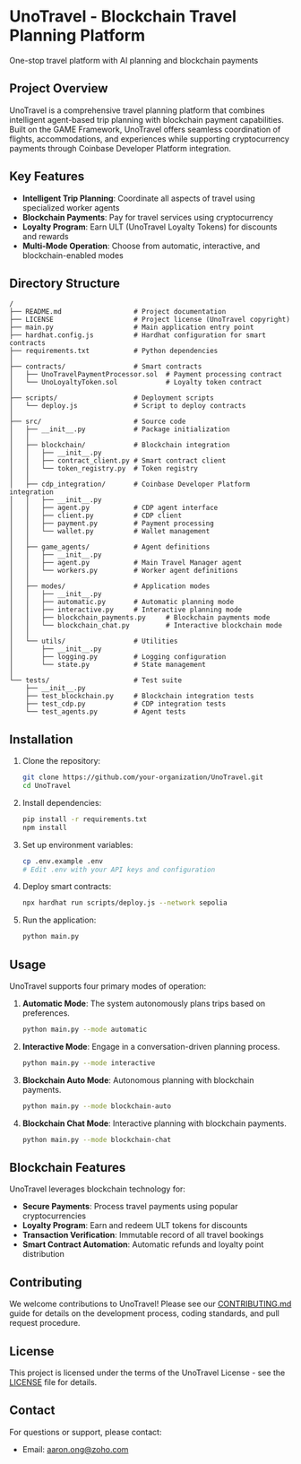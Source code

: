 # UnoTravel - Blockchain Travel Planning Platform

One-stop travel platform with AI planning and blockchain payments

## Project Overview

UnoTravel is a comprehensive travel planning platform that combines intelligent agent-based trip planning with blockchain payment capabilities. Built on the GAME Framework, UnoTravel offers seamless coordination of flights, accommodations, and experiences while supporting cryptocurrency payments through Coinbase Developer Platform integration.

## Key Features

- **Intelligent Trip Planning**: Coordinate all aspects of travel using specialized worker agents
- **Blockchain Payments**: Pay for travel services using cryptocurrency
- **Loyalty Program**: Earn ULT (UnoTravel Loyalty Tokens) for discounts and rewards
- **Multi-Mode Operation**: Choose from automatic, interactive, and blockchain-enabled modes

## Directory Structure

```
/
├── README.md                  # Project documentation
├── LICENSE                    # Project license (UnoTravel copyright)
├── main.py                    # Main application entry point
├── hardhat.config.js          # Hardhat configuration for smart contracts
├── requirements.txt           # Python dependencies
│
├── contracts/                 # Smart contracts
│   ├── UnoTravelPaymentProcessor.sol  # Payment processing contract
│   └── UnoLoyaltyToken.sol            # Loyalty token contract
│
├── scripts/                   # Deployment scripts
│   └── deploy.js              # Script to deploy contracts
│
├── src/                       # Source code
│   ├── __init__.py            # Package initialization
│   │
│   ├── blockchain/            # Blockchain integration
│   │   ├── __init__.py
│   │   ├── contract_client.py # Smart contract client
│   │   └── token_registry.py  # Token registry
│   │
│   ├── cdp_integration/       # Coinbase Developer Platform integration
│   │   ├── __init__.py
│   │   ├── agent.py           # CDP agent interface
│   │   ├── client.py          # CDP client
│   │   ├── payment.py         # Payment processing
│   │   └── wallet.py          # Wallet management
│   │
│   ├── game_agents/           # Agent definitions
│   │   ├── __init__.py
│   │   ├── agent.py           # Main Travel Manager agent
│   │   └── workers.py         # Worker agent definitions
│   │
│   ├── modes/                 # Application modes
│   │   ├── __init__.py
│   │   ├── automatic.py       # Automatic planning mode
│   │   ├── interactive.py     # Interactive planning mode
│   │   ├── blockchain_payments.py     # Blockchain payments mode
│   │   └── blockchain_chat.py         # Interactive blockchain mode
│   │
│   └── utils/                 # Utilities
│       ├── __init__.py
│       ├── logging.py         # Logging configuration
│       └── state.py           # State management
│
└── tests/                     # Test suite
    ├── __init__.py
    ├── test_blockchain.py     # Blockchain integration tests
    ├── test_cdp.py            # CDP integration tests
    └── test_agents.py         # Agent tests
```

## Installation

1. Clone the repository:
   ```bash
   git clone https://github.com/your-organization/UnoTravel.git
   cd UnoTravel
   ```

2. Install dependencies:
   ```bash
   pip install -r requirements.txt
   npm install
   ```

3. Set up environment variables:
   ```bash
   cp .env.example .env
   # Edit .env with your API keys and configuration
   ```

4. Deploy smart contracts:
   ```bash
   npx hardhat run scripts/deploy.js --network sepolia
   ```

5. Run the application:
   ```bash
   python main.py
   ```

## Usage

UnoTravel supports four primary modes of operation:

1. **Automatic Mode**: The system autonomously plans trips based on preferences.
   ```bash
   python main.py --mode automatic
   ```

2. **Interactive Mode**: Engage in a conversation-driven planning process.
   ```bash
   python main.py --mode interactive
   ```

3. **Blockchain Auto Mode**: Autonomous planning with blockchain payments.
   ```bash
   python main.py --mode blockchain-auto
   ```

4. **Blockchain Chat Mode**: Interactive planning with blockchain payments.
   ```bash
   python main.py --mode blockchain-chat
   ```

## Blockchain Features

UnoTravel leverages blockchain technology for:

- **Secure Payments**: Process travel payments using popular cryptocurrencies
- **Loyalty Program**: Earn and redeem ULT tokens for discounts
- **Transaction Verification**: Immutable record of all travel bookings
- **Smart Contract Automation**: Automatic refunds and loyalty point distribution

## Contributing

We welcome contributions to UnoTravel! Please see our [CONTRIBUTING.md](CONTRIBUTING.md) guide for details on the development process, coding standards, and pull request procedure.

## License

This project is licensed under the terms of the UnoTravel License - see the [LICENSE](LICENSE) file for details.

## Contact

For questions or support, please contact:
- Email: aaron.ong@zoho.com


